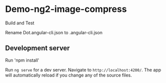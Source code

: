 # Demo-ng2-image-compress

Build and Test

Rename Dot.angular-cli.json  to .angular-cli.json

## Development server
Run 'npm install'

Run `ng serve` for a dev server. Navigate to `http://localhost:4200/`. The app will automatically reload if you change any of the source files.

